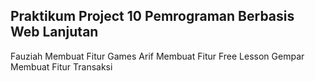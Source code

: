 ## Praktikum Project 10 Pemrograman Berbasis Web Lanjutan

Fauziah Membuat Fitur Games
Arif Membuat Fitur Free Lesson
Gempar Membuat Fitur Transaksi